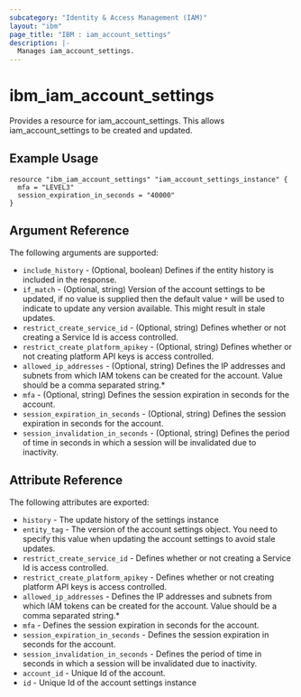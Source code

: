 ```yaml
---
subcategory: "Identity & Access Management (IAM)"
layout: "ibm"
page_title: "IBM : iam_account_settings"
description: |-
  Manages iam_account_settings.
---
```


# ibm\_iam_account_settings

Provides a resource for iam_account_settings. This allows iam_account_settings to be created and updated.

## Example Usage

```hcl
resource "ibm_iam_account_settings" "iam_account_settings_instance" {
  mfa = "LEVEL3"
  session_expiration_in_seconds = "40000"
}
```

## Argument Reference

The following arguments are supported:

* `include_history` - (Optional, boolean) Defines if the entity history is included in the response.
* `if_match` - (Optional, string) Version of the account settings to be updated, if no value is supplied then the default value `*` will be used to indicate to update any version available. This might result in stale updates.
* `restrict_create_service_id` - (Optional, string) Defines whether or not creating a Service Id is access controlled.
* `restrict_create_platform_apikey` - (Optional, string) Defines whether or not creating platform API keys is access controlled.
* `allowed_ip_addresses` - (Optional, string) Defines the IP addresses and subnets from which IAM tokens can be created for the account. Value should be a comma separated string.* 
* `mfa` - (Optional, string) Defines the session expiration in seconds for the account.
* `session_expiration_in_seconds` - (Optional, string) Defines the session expiration in seconds for the account.
* `session_invalidation_in_seconds` - (Optional, string) Defines the period of time in seconds in which a session will be invalidated due to inactivity.

## Attribute Reference

The following attributes are exported:

* `history` - The update history of the settings instance
* `entity_tag` - The version of the account settings object. You need to specify this value when updating the account settings to avoid stale updates.
* `restrict_create_service_id` - Defines whether or not creating a Service Id is access controlled.
* `restrict_create_platform_apikey` - Defines whether or not creating platform API keys is access controlled.
* `allowed_ip_addresses` - Defines the IP addresses and subnets from which IAM tokens can be created for the account. Value should be a comma separated string.* 
* `mfa` - Defines the session expiration in seconds for the account.
* `session_expiration_in_seconds` - Defines the session expiration in seconds for the account.
* `session_invalidation_in_seconds` - Defines the period of time in seconds in which a session will be invalidated due to inactivity.
* `account_id` - Unique Id of the account.
* `id` - Unique Id of the account settings instance